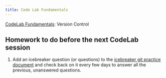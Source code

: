 ```yaml
---
title: Code Lab Fundamentals
---
```

[CodeLab Fundamentals](https://github.com/scholarslab/CodeLab/tree/master/Week04): Version Control

## Homework to do before the next CodeLab session

1. Add an icebreaker question (or questions) to the [icebreaker git practice document](https://github.com/scholarslab/gitpractice/blob/master/Praxis2023.md) and check back on it every few days to answer all the previous, unanswered questions.
